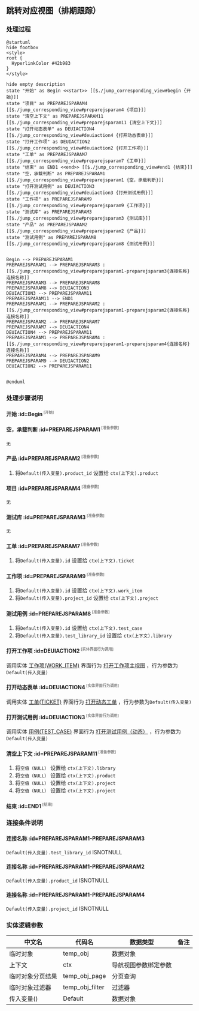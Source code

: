 ## 跳转对应视图（排期跟踪） <!-- {docsify-ignore-all} -->

   

### 处理过程

```plantuml
@startuml
hide footbox
<style>
root {
  HyperlinkColor #42b983
}
</style>

hide empty description
state "开始" as Begin <<start>> [[$./jump_corresponding_view#begin {开始}]]
state "项目" as PREPAREJSPARAM4  [[$./jump_corresponding_view#preparejsparam4 {项目}]]
state "清空上下文" as PREPAREJSPARAM11  [[$./jump_corresponding_view#preparejsparam11 {清空上下文}]]
state "打开动态表单" as DEUIACTION4  [[$./jump_corresponding_view#deuiaction4 {打开动态表单}]]
state "打开工作项" as DEUIACTION2  [[$./jump_corresponding_view#deuiaction2 {打开工作项}]]
state "工单" as PREPAREJSPARAM7  [[$./jump_corresponding_view#preparejsparam7 {工单}]]
state "结束" as END1 <<end>> [[$./jump_corresponding_view#end1 {结束}]]
state "空，承载判断" as PREPAREJSPARAM1  [[$./jump_corresponding_view#preparejsparam1 {空，承载判断}]]
state "打开测试用例" as DEUIACTION3  [[$./jump_corresponding_view#deuiaction3 {打开测试用例}]]
state "工作项" as PREPAREJSPARAM9  [[$./jump_corresponding_view#preparejsparam9 {工作项}]]
state "测试库" as PREPAREJSPARAM3  [[$./jump_corresponding_view#preparejsparam3 {测试库}]]
state "产品" as PREPAREJSPARAM2  [[$./jump_corresponding_view#preparejsparam2 {产品}]]
state "测试用例" as PREPAREJSPARAM8  [[$./jump_corresponding_view#preparejsparam8 {测试用例}]]


Begin --> PREPAREJSPARAM1
PREPAREJSPARAM1 --> PREPAREJSPARAM3 : [[$./jump_corresponding_view#preparejsparam1-preparejsparam3{连接名称} 连接名称]]
PREPAREJSPARAM3 --> PREPAREJSPARAM8
PREPAREJSPARAM8 --> DEUIACTION3
DEUIACTION3 --> PREPAREJSPARAM11
PREPAREJSPARAM11 --> END1
PREPAREJSPARAM1 --> PREPAREJSPARAM2 : [[$./jump_corresponding_view#preparejsparam1-preparejsparam2{连接名称} 连接名称]]
PREPAREJSPARAM2 --> PREPAREJSPARAM7
PREPAREJSPARAM7 --> DEUIACTION4
DEUIACTION4 --> PREPAREJSPARAM11
PREPAREJSPARAM1 --> PREPAREJSPARAM4 : [[$./jump_corresponding_view#preparejsparam1-preparejsparam4{连接名称} 连接名称]]
PREPAREJSPARAM4 --> PREPAREJSPARAM9
PREPAREJSPARAM9 --> DEUIACTION2
DEUIACTION2 --> PREPAREJSPARAM11


@enduml
```


### 处理步骤说明

#### 开始 :id=Begin<sup class="footnote-symbol"> <font color=gray size=1>[开始]</font></sup>




#### 空，承载判断 :id=PREPAREJSPARAM1<sup class="footnote-symbol"> <font color=gray size=1>[准备参数]</font></sup>




    无

#### 产品 :id=PREPAREJSPARAM2<sup class="footnote-symbol"> <font color=gray size=1>[准备参数]</font></sup>



1. 将`Default(传入变量).product_id` 设置给  `ctx(上下文).product`

#### 项目 :id=PREPAREJSPARAM4<sup class="footnote-symbol"> <font color=gray size=1>[准备参数]</font></sup>




    无

#### 测试库 :id=PREPAREJSPARAM3<sup class="footnote-symbol"> <font color=gray size=1>[准备参数]</font></sup>




    无

#### 工单 :id=PREPAREJSPARAM7<sup class="footnote-symbol"> <font color=gray size=1>[准备参数]</font></sup>



1. 将`Default(传入变量).id` 设置给  `ctx(上下文).ticket`

#### 工作项 :id=PREPAREJSPARAM9<sup class="footnote-symbol"> <font color=gray size=1>[准备参数]</font></sup>



1. 将`Default(传入变量).id` 设置给  `ctx(上下文).work_item`
2. 将`Default(传入变量).project_id` 设置给  `ctx(上下文).project`

#### 测试用例 :id=PREPAREJSPARAM8<sup class="footnote-symbol"> <font color=gray size=1>[准备参数]</font></sup>



1. 将`Default(传入变量).id` 设置给  `ctx(上下文).test_case`
2. 将`Default(传入变量).test_library_id` 设置给  `ctx(上下文).library`

#### 打开工作项 :id=DEUIACTION2<sup class="footnote-symbol"> <font color=gray size=1>[实体界面行为调用]</font></sup>



调用实体 [工作项(WORK_ITEM)](module/ProjMgmt/work_item.md) 界面行为 [打开工作项主视图](module/ProjMgmt/work_item#界面行为) ，行为参数为`Default(传入变量)`

#### 打开动态表单 :id=DEUIACTION4<sup class="footnote-symbol"> <font color=gray size=1>[实体界面行为调用]</font></sup>



调用实体 [工单(TICKET)](module/ProdMgmt/ticket.md) 界面行为 [打开动态工单](module/ProdMgmt/ticket#界面行为) ，行为参数为`Default(传入变量)`

#### 打开测试用例 :id=DEUIACTION3<sup class="footnote-symbol"> <font color=gray size=1>[实体界面行为调用]</font></sup>



调用实体 [用例(TEST_CASE)](module/TestMgmt/test_case.md) 界面行为 [打开测试用例（动态）](module/TestMgmt/test_case#界面行为) ，行为参数为`Default(传入变量)`

#### 清空上下文 :id=PREPAREJSPARAM11<sup class="footnote-symbol"> <font color=gray size=1>[准备参数]</font></sup>



1. 将`空值（NULL）` 设置给  `ctx(上下文).library`
2. 将`空值（NULL）` 设置给  `ctx(上下文).product`
3. 将`空值（NULL）` 设置给  `ctx(上下文).project`
4. 将`空值（NULL）` 设置给  `ctx(上下文).project`

#### 结束 :id=END1<sup class="footnote-symbol"> <font color=gray size=1>[结束]</font></sup>




### 连接条件说明
#### 连接名称 :id=PREPAREJSPARAM1-PREPAREJSPARAM3

```Default(传入变量).test_library_id``` ISNOTNULL
#### 连接名称 :id=PREPAREJSPARAM1-PREPAREJSPARAM2

```Default(传入变量).product_id``` ISNOTNULL
#### 连接名称 :id=PREPAREJSPARAM1-PREPAREJSPARAM4

```Default(传入变量).project_id``` ISNOTNULL


### 实体逻辑参数

|    中文名   |    代码名    |  数据类型      |备注 |
| --------| --------| --------  | --------   |
|临时对象|temp_obj|数据对象||
|上下文|ctx|导航视图参数绑定参数||
|临时对象分页结果|temp_obj_page|分页查询||
|临时对象过滤器|temp_obj_filter|过滤器||
|传入变量(<i class="fa fa-check"/></i>)|Default|数据对象||
